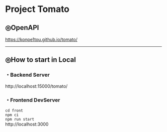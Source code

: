 # Project Tomato


## ◎OpenAPI
https://konpe1tou.github.io/tomato/


---

## ◎How to start in Local

### ・Backend Server
http://localhost:15000/tomato/

### ・Frontend DevServer
`cd front`  
`npm ci`  
`npm run start`  
http://localhost:3000
